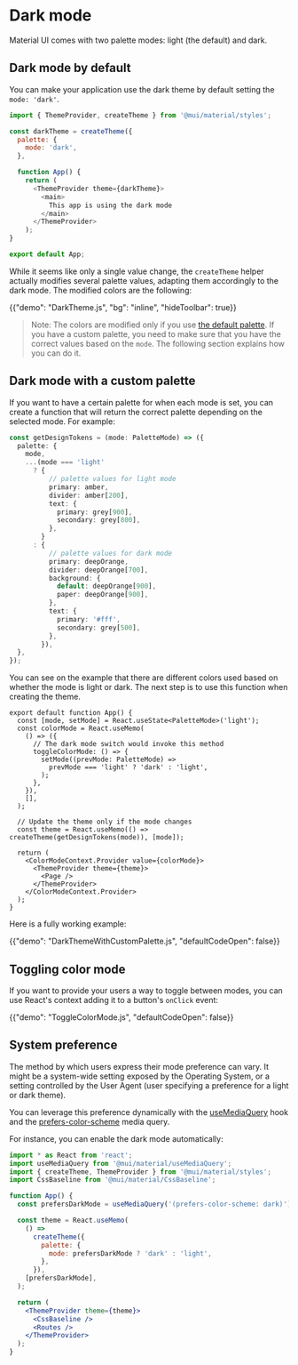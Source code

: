 # Dark mode

<p class="description">Material UI comes with two palette modes: light (the default) and dark.</p>

## Dark mode by default

You can make your application use the dark theme by default setting the `mode: 'dark'`.

```js
import { ThemeProvider, createTheme } from '@mui/material/styles';

const darkTheme = createTheme({
  palette: {
    mode: 'dark',
  },

  function App() {
    return (
      <ThemeProvider theme={darkTheme}>
        <main>
          This app is using the dark mode
        </main>
      </ThemeProvider>
    );
}

export default App;
```

While it seems like only a single value change, the `createTheme` helper actually modifies several palette values, adapting them accordingly to the dark mode.
The modified colors are the following:

{{"demo": "DarkTheme.js", "bg": "inline", "hideToolbar": true}}

> Note: The colors are modified only if you use [the default palette](/customization/default-theme/). If you have a custom palette, you need to make sure that you have the correct values based on the `mode`. The following section explains how you can do it.

## Dark mode with a custom palette

If you want to have a certain palette for when each mode is set, you can create a function that will return the correct palette depending on the selected mode.
For example:

```ts
const getDesignTokens = (mode: PaletteMode) => ({
  palette: {
    mode,
    ...(mode === 'light'
      ? {
          // palette values for light mode
          primary: amber,
          divider: amber[200],
          text: {
            primary: grey[900],
            secondary: grey[800],
          },
        }
      : {
          // palette values for dark mode
          primary: deepOrange,
          divider: deepOrange[700],
          background: {
            default: deepOrange[900],
            paper: deepOrange[900],
          },
          text: {
            primary: '#fff',
            secondary: grey[500],
          },
        }),
  },
});
```

You can see on the example that there are different colors used based on whether the mode is light or dark. The next step is to use this function when creating the theme.

```tsx
export default function App() {
  const [mode, setMode] = React.useState<PaletteMode>('light');
  const colorMode = React.useMemo(
    () => ({
      // The dark mode switch would invoke this method
      toggleColorMode: () => {
        setMode((prevMode: PaletteMode) =>
          prevMode === 'light' ? 'dark' : 'light',
        );
      },
    }),
    [],
  );

  // Update the theme only if the mode changes
  const theme = React.useMemo(() => createTheme(getDesignTokens(mode)), [mode]);

  return (
    <ColorModeContext.Provider value={colorMode}>
      <ThemeProvider theme={theme}>
        <Page />
      </ThemeProvider>
    </ColorModeContext.Provider>
  );
}
```

Here is a fully working example:

{{"demo": "DarkThemeWithCustomPalette.js", "defaultCodeOpen": false}}

## Toggling color mode

If you want to provide your users a way to toggle between modes, you can use React's context adding it to a button's `onClick` event:

{{"demo": "ToggleColorMode.js", "defaultCodeOpen": false}}

## System preference

The method by which users express their mode preference can vary. It might be a system-wide setting exposed by the Operating System, or a setting controlled by the User Agent (user specifying a preference for a light or dark theme).

You can leverage this preference dynamically with the [useMediaQuery](/material-ui/react-use-media-query/) hook and the [prefers-color-scheme](https://developer.mozilla.org/en-US/docs/Web/CSS/@media/prefers-color-scheme) media query.

For instance, you can enable the dark mode automatically:

```jsx
import * as React from 'react';
import useMediaQuery from '@mui/material/useMediaQuery';
import { createTheme, ThemeProvider } from '@mui/material/styles';
import CssBaseline from '@mui/material/CssBaseline';

function App() {
  const prefersDarkMode = useMediaQuery('(prefers-color-scheme: dark)');

  const theme = React.useMemo(
    () =>
      createTheme({
        palette: {
          mode: prefersDarkMode ? 'dark' : 'light',
        },
      }),
    [prefersDarkMode],
  );

  return (
    <ThemeProvider theme={theme}>
      <CssBaseline />
      <Routes />
    </ThemeProvider>
  );
}
```
